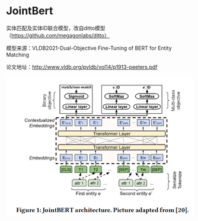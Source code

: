 # JointBert
实体匹配及实体ID联合模型，改自ditto模型（https://github.com/megagonlabs/ditto）

模型来源：VLDB2021-Dual-Objective Fine-Tuning of BERT for Entity Matching

论文地址：http://www.vldb.org/pvldb/vol14/p1913-peeters.pdf

![image](https://github.com/Polarisooo/JointBert/blob/main/Jointbert.png)
